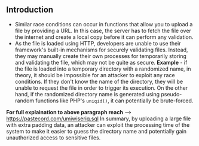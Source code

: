 ## Introduction
- Similar race conditions can occur in functions that allow you to upload a file by providing a URL. In this case, the server has to fetch the file over the internet and create a local copy before it can perform any validation.
- As the file is loaded using HTTP, developers are unable to use their framework's built-in mechanisms for securely validating files. Instead, they may manually create their own processes for temporarily storing and validating the file, which may not be quite as secure.
**Example** - 
if the file is loaded into a temporary directory with a randomized name, in theory, it should be impossible for an attacker to exploit any race conditions. If they don't know the name of the directory, they will be unable to request the file in order to trigger its execution. On the other hand, if the randomized directory name is generated using pseudo-random functions like PHP's `uniqid()`, it can potentially be brute-forced.

**For full explaination to above paragraph reach** --> https://pastecord.com/umiwiseriq.sql
In summary, by uploading a large file with extra padding data, an attacker can exploit the processing time of the system to make it easier to guess the directory name and potentially gain unauthorized access to sensitive files.

